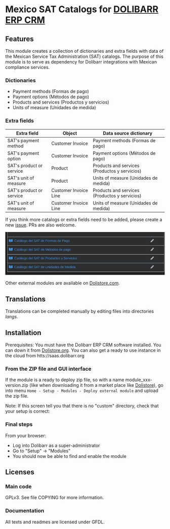 # Mexico SAT Catalogs for [DOLIBARR ERP CRM](https://www.dolibarr.org)

## Features

This module creates a collection of dictionaries and extra fields with data of the Mexican Service Tax Administration (SAT) catalogs.
The purpose of this module is to serve as dependency for Dolibarr integrations with Mexican compliance services.

### Dictionaries
- Payment methods (Formas de pago)
- Payment options (Métodos de pago)
- Products and services (Productos y servicios)
- Units of measure (Unidades de medida)

### Extra fields
|        Extra field        |         Object        |            Data source dictionary             |
|---------------------------|-----------------------|-----------------------------------------------|
|    SAT's payment method   |    Customer Invoice   |        Payment methods (Formas de pago)       |
|    SAT's payment option   |    Customer Invoice   |       Payment options (Métodos de pago)       |
|  SAT's product or service |        Product        | Products and services (Productos y servicios) |
|   SAT's unit of measure   |        Product        |     Units of measure (Unidades de medida)     |
|  SAT's product or service | Customer Invoice Line | Products and services (Productos y servicios) |
|   SAT's unit of measure   | Customer Invoice Line |     Units of measure (Unidades de medida)     |


If you think more catalogs or extra fields need to be added, please create a new [issue](https://github.com/TI-Sin-Problemas/dolibarr-mxsatcatalogs/issues). PRs are also welcome.

![Screenshot mxsatcatalogs](img/about1.png?raw=true "MxSatCatalogs")

Other external modules are available on [Dolistore.com](https://www.dolistore.com).

## Translations

Translations can be completed manually by editing files into directories *langs*.

<!--
This module contains also a sample configuration for Transifex, under the hidden directory [.tx](.tx), so it is possible to manage translation using this service.

For more information, see the [translator's documentation](https://wiki.dolibarr.org/index.php/Translator_documentation).

There is a [Transifex project](https://transifex.com/projects/p/dolibarr-module-template) for this module.
-->


## Installation

Prerequisites: You must have the Dolibarr ERP CRM software installed. You can down it from [Dolistore.org](https://www.dolibarr.org).
You can also get a ready to use instance in the cloud from htts://saas.dolibarr.org


### From the ZIP file and GUI interface

If the module is a ready to deploy zip file, so with a name module_xxx-version.zip (like when downloading it from a market place like [Dolistore](https://www.dolistore.com)),
go into menu ```Home - Setup - Modules - Deploy external module``` and upload the zip file.

Note: If this screen tell you that there is no "custom" directory, check that your setup is correct:

<!--

- In your Dolibarr installation directory, edit the ```htdocs/conf/conf.php``` file and check that following lines are not commented:

    ```php
    //$dolibarr_main_url_root_alt ...
    //$dolibarr_main_document_root_alt ...
    ```

- Uncomment them if necessary (delete the leading ```//```) and assign a sensible value according to your Dolibarr installation

    For example :

    - UNIX:
        ```php
        $dolibarr_main_url_root_alt = '/custom';
        $dolibarr_main_document_root_alt = '/var/www/Dolibarr/htdocs/custom';
        ```

    - Windows:
        ```php
        $dolibarr_main_url_root_alt = '/custom';
        $dolibarr_main_document_root_alt = 'C:/My Web Sites/Dolibarr/htdocs/custom';
        ```
-->

<!--

### From a GIT repository

Clone the repository in ```$dolibarr_main_document_root_alt/mxsatcatalogs```

```sh
cd ....../custom
git clone git@github.com:gitlogin/mxsatcatalogs.git mxsatcatalogs
```

-->

### Final steps

From your browser:

  - Log into Dolibarr as a super-administrator
  - Go to "Setup" -> "Modules"
  - You should now be able to find and enable the module



## Licenses

### Main code

GPLv3. See file COPYING for more information.

### Documentation

All texts and readmes are licensed under GFDL.
